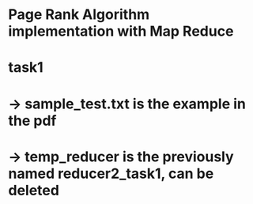 # Page Rank Algorithm implementation with Map Reduce
# task1
#    -> sample_test.txt is the example in the pdf
#    -> temp_reducer is the previously named reducer2_task1, can be deleted


